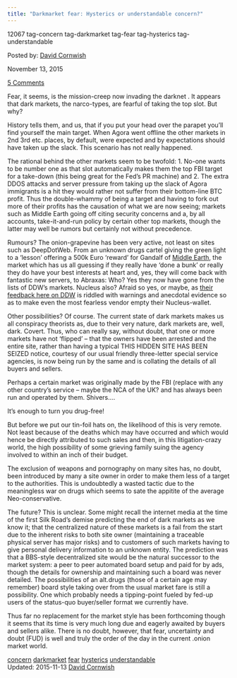 ```yaml
---
title: "Darkmarket fear: Hysterics or understandable concern?"
---
```


12067  tag-concern tag-darkmarket tag-fear tag-hysterics tag-understandable
    
    
        

Posted by: <a href="/author/davidcornwish/" title="">David Cornwish </a></span>
    
    
<span>November 13, 2015</span>
    
    
<span><a href="/2015/11/13/darkmarket-fear-hysterics-or-understandable-concern/#comments">5 Comments</a></span>
</p>

    
    
    
<p>Fear, it seems, is the mission-creep now invading the darknet . It appears that dark markets, the narco-types, are fearful of taking the top slot. But why?</p>
<p>History tells them, and us, that if you put your head over the parapet you&#8217;ll find yourself the main target. When Agora went offline the other markets in 2nd 3rd etc. places, by default, were expected and by expectations should have taken up the slack. This scenario has not really happened.</p>
<p>The rational behind the other markets seem to be twofold: 1. No-one wants to be number one as that slot automatically makes them the top FBI target for a take-down (this being great for the Fed&#8217;s PR machine) and 2. The extra DDOS attacks and server pressure from taking up the slack of Agora immigrants is a hit they would rather not suffer from their bottom-line BTC profit. Thus the double-whammy of being a target and having to fork out more of their profits has the causation of what we are now seeing; markets such as Middle Earth going off citing security concerns and a, by all accounts, take-it-and-run policy by certain other top markets, though the latter may well be rumors but certainly not without precedence.</p>
<p>Rumours? The onion-grapevine has been very active, not least on sites such as DeepDotWeb. From an unknown drugs cartel giving the green light to a &#8216;lesson&#8217; offering a 500k Euro &#8216;reward&#8217; for Gandalf of <a href="/marketplace-directory/listing/middle-earth-marketplace">Middle Earth</a>, the market which has us all guessing if they really have &#8216;done a bunk&#8217; or really they do have your best interests at heart and, yes, they will come back with fantastic new servers, to Abraxas: Who? Yes they now have gone from the lists of DDW&#8217;s markets. Nucleus also? Afraid so yes, or maybe, as <a href="/marketplace-directory/listing/nucleus-market">their feedback here on DDW</a> is riddled with warnings and anecdotal evidence so as to make even the most fearless vendor empty their Nucleus-wallet.</p>
<p>Other possibilities? Of course. The current state of dark markets makes us all conspiracy theorists as, due to their very nature, dark markets are, well, dark. Covert. Thus, who can really say, without doubt, that one or more markets have not &#8216;flipped&#8217; &#8211; that the owners have been arrested and the entire site, rather than having a typical THIS HIDDEN SITE HAS BEEN SEIZED notice, courtesy of our usual friendly three-letter special service agencies, is now being run by the same and is collating the details of all buyers and sellers.</p>
<p>Perhaps a certain market was originally made by the FBI (replace with any other country&#8217;s service &#8211; maybe the NCA of the UK? and has always been run and operated by them. Shivers&#8230;.</p>
<p>It&#8217;s enough to turn you drug-free!</p>
<p>But before we put our tin-foil hats on, the likelihood of this is very remote. Not least because of the deaths which may have occurred and which would hence be directly attributed to such sales and then, in this litigation-crazy world, the high possibility of some grieving family suing the agency involved to within an inch of their budget.</p>
<p>The exclusion of weapons and pornography on many sites has, no doubt, been introduced by many a site owner in order to make them less of a target to the authorities. This is undoubtedly a wasted tactic due to the meaningless war on drugs which seems to sate the appitite of the average Neo-conservative.</p>
<p>The future? This is unclear. Some might recall the internet media at the time of the first Silk Road&#8217;s demise predicting the end of dark markets as we know it; that the centralized nature of these markets is a fail from the start due to the inherent risks to both site owner (maintaining a traceable physical server has major risks) and to customers of such markets having to give personal delivery information to an unknown entity. The prediction was that a BBS-style decentralized site would be the natural successor to the market system: a peer to peer automated board setup and paid for by ads, though the details for ownership and maintaining such a board was never detailed. The possibilities of an alt.drugs (those of a certain age may remember) board style taking over from the usual market fare is still a possibility. One which probably needs a tipping-point fueled by fed-up users of the status-quo buyer/seller format we currently have.</p>
<p>Thus far no replacement for the market style has been forthcoming though it seems that its time is very much long due and eagerly awaited by buyers and sellers alike. There is no doubt, however, that fear, uncertainty and doubt (FUD) is well and truly the order of the day in the current .onion market world.</p>
    
    

<a href="/tag/concern/" rel="tag">concern</a> <a href="/tag/darkmarket/" rel="tag">darkmarket</a> <a href="/tag/fear/" rel="tag">fear</a> <a href="/tag/hysterics/" rel="tag">hysterics</a> <a href="/tag/understandable/" rel="tag">understandable</a></span>				
Updated: 2015-11-13
<a href="/author/davidcornwish/" title="Posts by David Cornwish" rel="author">David Cornwish</a></strong></div>
    
    



